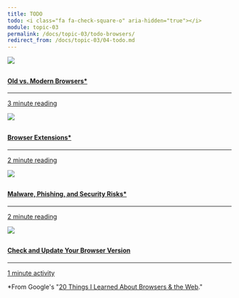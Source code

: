 ```yaml
---
title: TODO
todo: <i class="fa fa-check-square-o" aria-hidden="true"></i>
module: topic-03
permalink: /docs/topic-03/todo-browsers/
redirect_from: /docs/topic-03/04-todo.md
---
```


<div class="row text-center">
    <div class="col-lg-4">
        <div class="bs-component">
          <div class="list-group">
              <a href="http://www.20thingsilearned.com/en-US/old-vs-new-browsers/1" target="_blank" class="list-group-item">
                <img src="../img/hw-icon-browser-versions.png" style="max-height: 100px; margin: auto; margin-bottom: 10px;" />
                  <h4 class="list-group-item-heading">Old vs. Modern Browsers*</h4>
                  <hr>
                  <p class="list-group-item-text"><i class="fa fa-clock-o" aria-hidden="true"></i> 3 minute reading</p>
              </a>
            </div>
        </div>
    </div>
    <div class="col-lg-4">
        <div class="bs-component">
          <div class="list-group">
              <a href="http://www.20thingsilearned.com/en-US/browser-extensions/1" target="_blank" class="list-group-item">
                <img src="../img/hw-icon-browser-extensions.png" style="max-height: 100px; margin: auto; margin-bottom: 10px;" />
                  <h4 class="list-group-item-heading">Browser Extensions*</h4>
                  <hr>
                  <p class="list-group-item-text"><i class="fa fa-clock-o" aria-hidden="true"></i> 2 minute reading</p>
              </a>
            </div>
        </div>
    </div>
    <div class="col-lg-4">
        <div class="bs-component">
          <div class="list-group">
              <a href="http://www.20thingsilearned.com/en-US/malware/1" target="_blank" class="list-group-item">
                <img src="../img/hw-icon-browser-malware.png" style="max-height: 100px; margin: auto; margin-bottom: 10px;" />
                  <h4 class="list-group-item-heading">Malware, Phishing, and Security Risks*</h4>
                  <hr>
                  <p class="list-group-item-text"><i class="fa fa-clock-o" aria-hidden="true"></i> 2 minute reading</p>
              </a>
            </div>
        </div>
    </div>
</div>
<div class="row text-center">
    <div class="col-lg-4">
        <div class="bs-component">
          <div class="list-group">
              <a href="http://www.whatbrowser.org/" target="_blank" class="list-group-item">
                <img src="../img/hw-icon-browser-logos.png" style="max-height: 100px; margin: auto; margin-bottom: 10px;" />
                  <h4 class="list-group-item-heading">Check and Update Your Browser Version</h4>
                  <hr>
                  <p class="list-group-item-text"><i class="fa fa-clock-o" aria-hidden="true"></i> 1 minute activity</p>
              </a>
            </div>
        </div>
    </div>
</div>

*From Google's "[20 Things I Learned About Browsers & the Web](http://www.20thingsilearned.com/en-US/home)."
